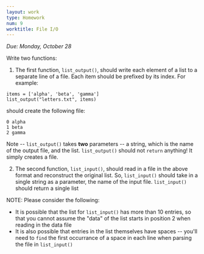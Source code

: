 ```yaml
---
layout: work
type: Homework
num: 9
worktitle: File I/O
---
```

*Due: Monday, October 28*

Write two functions:
1. The first function, `list_output()`, should write each element of a list to a separate line of a file.
Each item should be prefixed by its index.  For example:

```
items = ['alpha', 'beta', 'gamma']
list_output("letters.txt", items)
```

should create the following file:
```
0 alpha
1 beta
2 gamma
```

Note -- `list_output()` takes **two** parameters -- a string, which is the name of the output file, and the list.
`list_output()` should not `return` anything! It simply creates a file.

2. The second function, `list_input()`, should read in a file in the above format and reconstruct the
original list. So, `list_input()` should take in a single string as a parameter, the name of the input file. `list_input()` should return a single list

NOTE: Please consider the following:
- It is possible that the list for `list_input()` has more than 10 entries, so that you cannot assume the "data" of the list starts in position 2 when reading in the data file
- It is also possible that entries in the list themselves have spaces -- you'll need to `find` the first occurrance of a space in each line when parsing the file in `list_input()`
